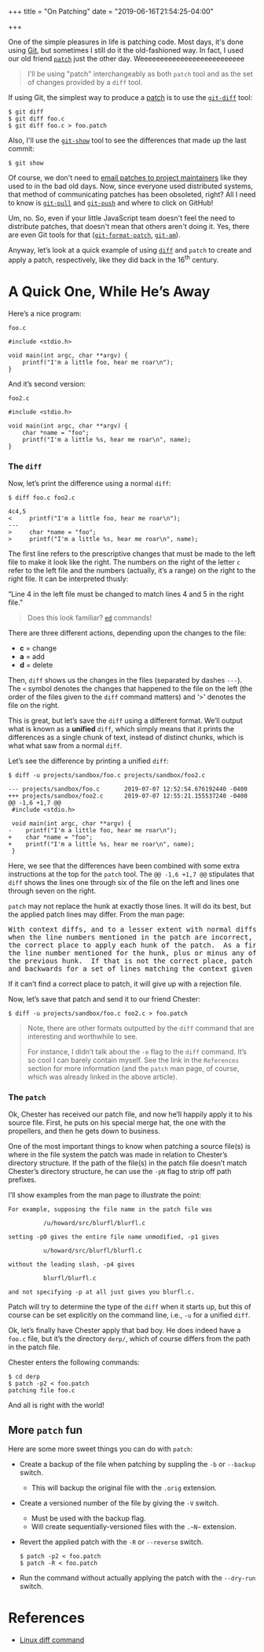 +++
title = "On Patching"
date = "2019-06-16T21:54:25-04:00"

+++

One of the simple pleasures in life is patching code.  Most days, it's done using [Git], but sometimes I still do it the old-fashioned way.  In fact, I used our old friend [`patch`] just the other day.  Weeeeeeeeeeeeeeeeeeeeeeeeee

> I'll be using "patch" interchangeably as both `patch` tool and as the set of changes provided by a `diff` tool.

If using Git, the simplest way to produce a [patch] is to use the [`git-diff`] tool:

```
$ git diff
$ git diff foo.c
$ git diff foo.c > foo.patch
```

Also, I'll use the [`git-show`] tool to see the differences that made up the last commit:

```
$ git show
```

Of course, we don't need to [email patches to project maintainers] like they used to in the bad old days.  Now, since everyone used distributed systems, that method of communicating patches has been obsoleted, right?  All I need to know is [`git-pull`] and [`git-push`] and where to click on GitHub!

Um, no.  So, even if your little JavaScript team doesn't feel the need to distribute patches, that doesn't mean that others aren't doing it.  Yes, there are even Git tools for that ([`git-format-patch`], [`git-am`]).

<p>Anyway, let&rsquo;s look at a quick example of using <a href="http://man7.org/linux/man-pages/man1/diff.1.html"><code>diff</code></a> and <code>patch</code> to create and apply a patch, respectively, like they did back in the 16<sup>th</sup> century.</p>

<h1 id="a-quick-one-while-he-s-away">A Quick One, While He&rsquo;s Away</h1>

<p>Here&rsquo;s a nice program:</p>

<p><code>foo.c</code></p>

<pre><code>#include &lt;stdio.h&gt;

void main(int argc, char **argv) {
    printf(&quot;I'm a little foo, hear me roar\n&quot;);
}
</code></pre>

<p>And it&rsquo;s second version:</p>

<p><code>foo2.c</code></p>

<pre><code>#include &lt;stdio.h&gt;

void main(int argc, char **argv) {
    char *name = &quot;foo&quot;;
    printf(&quot;I'm a little %s, hear me roar\n&quot;, name);
}
</code></pre>

<h3 id="the-diff">The <code>diff</code></h3>

<p>Now, let&rsquo;s print the difference using a normal <code>diff</code>:</p>

<pre><code>$ diff foo.c foo2.c

4c4,5
&lt;     printf(&quot;I'm a little foo, hear me roar\n&quot;);
---
&gt;     char *name = &quot;foo&quot;;
&gt;     printf(&quot;I'm a little %s, hear me roar\n&quot;, name);
</code></pre>

<p>The first line refers to the prescriptive changes that must be made to the left file to make it look like the right.  The numbers on the right of the letter <code>c</code> refer to the left file and the numbers (actually, it&rsquo;s a range) on the right to the right file.  It can be interpreted thusly:</p>

<p>&ldquo;Line 4 in the left file must be changed to match lines 4 and 5 in the right file.&rdquo;</p>

<blockquote>
<p>Does this look familiar?  <a href="https://en.wikipedia.org/wiki/Ed_(text_editor)"><code>ed</code></a> commands!</p>
</blockquote>

<p>There are three different actions, depending upon the changes to the file:</p>

<ul>
<li><strong>c</strong> = change</li>
<li><strong>a</strong> = add</li>
<li><strong>d</strong> = delete</li>
</ul>

<p>Then, <code>diff</code> shows us the changes in the files (separated by dashes <code>---</code>).  The <code>&lt;</code> symbol denotes the changes that happened to the file on the left (the order of the files given to the <code>diff</code> command matters) and &lsquo;&gt;&rsquo; denotes the file on the right.</p>

<p>This is great, but let&rsquo;s save the <code>diff</code> using a different format.  We&rsquo;ll output what is known as a <strong>unified</strong> <code>diff</code>, which simply means that it prints the differences as a single chunk of text, instead of distinct chunks, which is what what saw from a normal <code>diff</code>.</p>

<p>Let&rsquo;s see the difference by printing a unified <code>diff</code>:</p>

<pre><code>$ diff -u projects/sandbox/foo.c projects/sandbox/foo2.c

--- projects/sandbox/foo.c       2019-07-07 12:52:54.676192440 -0400
+++ projects/sandbox/foo2.c      2019-07-07 12:55:21.155537240 -0400
@@ -1,6 +1,7 @@
 #include &lt;stdio.h&gt;
 
 void main(int argc, char **argv) {
-    printf(&quot;I'm a little foo, hear me roar\n&quot;);
+    char *name = &quot;foo&quot;;
+    printf(&quot;I'm a little %s, hear me roar\n&quot;, name);
 }
</code></pre>

<p>Here, we see that the differences have been combined with some extra instructions at the top for the <code>patch</code> tool.  The <code>@@ -1,6 +1,7 @@</code> stipulates that <code>diff</code> shows the lines one through six of the file on the left and lines one through seven on the right.</p>

<p><code>patch</code> may not replace the hunk at exactly those lines.  It will do its best, but the applied patch lines may differ.  From the man page:</p>

<pre>
With context diffs, and to a lesser extent with normal diffs, patch can detect
when the line numbers mentioned in the patch are incorrect, and attempts to find
the correct place to apply each hunk of the patch.  As a first guess, it takes
the line number mentioned for the hunk, plus or minus any offset used in applying
the previous hunk.  If that is not the correct place, patch scans both forwards
and backwards for a set of lines matching the context given in the hunk.
</pre>

<p>If it can&rsquo;t find a correct place to patch, it will give up with a rejection file.</p>

<p>Now, let&rsquo;s save that patch and send it to our friend Chester:</p>

<pre><code>$ diff -u projects/sandbox/foo.c foo2.c &gt; foo.patch
</code></pre>

<blockquote>
<p>Note, there are other formats outputted by the <code>diff</code> command that are interesting and worthwhile to see.</p>

<p>For instance, I didn&rsquo;t talk about the <code>-e</code> flag to the <code>diff</code> command.  It&rsquo;s so cool I can barely contain myself.  See the link in the <code>References</code> section for more information (and the <code>patch</code> man page, of course, which was already linked in the above article).</p>
</blockquote>

<h3 id="the-patch">The <code>patch</code></h3>

<p>Ok, Chester has received our patch file, and now he&rsquo;ll happily apply it to his source file.  First, he puts on his special merge hat, the one with the propellers, and then he gets down to business.</p>

<p>One of the most important things to know when patching a source file(s) is where in the file system the patch was made in relation to Chester&rsquo;s directory structure.  If the path of the file(s) in the patch file doesn&rsquo;t match Chester&rsquo;s directory structure, he can use the <code>-pN</code> flag to strip off path prefixes.</p>

<p>I&rsquo;ll show examples from the man page to illustrate the point:</p>

<pre><code>For example, supposing the file name in the patch file was

          /u/howard/src/blurfl/blurfl.c

setting -p0 gives the entire file name unmodified, -p1 gives

          u/howard/src/blurfl/blurfl.c

without the leading slash, -p4 gives

          blurfl/blurfl.c

and not specifying -p at all just gives you blurfl.c.
</code></pre>

<p>Patch will try to determine the type of the <code>diff</code> when it starts up, but this of course can be set explicitly on the command line, i.e., <code>-u</code> for a unified <code>diff</code>.</p>

<p>Ok, let&rsquo;s finally have Chester apply that bad boy.  He does indeed have a <code>foo.c</code> file, but it&rsquo;s the directory <code>derp/</code>, which of course differs from the path in the patch file.</p>

<p>Chester enters the following commands:</p>

<pre><code>$ cd derp
$ patch -p2 &lt; foo.patch
patching file foo.c
</code></pre>

<p>And all is right with the world!</p>

<h2 id="more-patch-fun">More <code>patch</code> fun</h2>

<p>Here are some more sweet things you can do with <code>patch</code>:</p>

<ul>
<li><p>Create a backup of the file when patching by suppling the <code>-b</code> or <code>--backup</code> switch.</p>

<ul>
<li>This will backup the original file with the <code>.orig</code> extension.</li>
</ul></li>

<li><p>Create a versioned number of the file by giving the <code>-V</code> switch.</p>

<ul>
<li>Must be used with the backup flag.</li>
<li>Will create sequentially-versioned files with the <code>.~N~</code> extension.</li>
</ul></li>

<li><p>Revert the applied patch with the <code>-R</code> or <code>--reverse</code> switch.</p>

<pre><code>$ patch -p2 &lt; foo.patch
$ patch -R &lt; foo.patch
</code></pre></li>

<li><p>Run the command without actually applying the patch with the <code>--dry-run</code> switch.</p></li>
</ul>

<h1 id="references">References</h1>

<ul>
<li><a href="https://www.computerhope.com/unix/udiff.htm">Linux diff command</a></li>
</ul>

[Git]: https://git-scm.com/
[`patch`]: https://linux.die.net/man/1/patch
[patch]: https://en.wikipedia.org/wiki/Patch_(computing)
[`git-diff`]: https://git-scm.com/docs/git-diff
[`git-show`]: https://git-scm.com/docs/git-show
[email patches to project maintainers]: https://lkml.org/lkml/2004/12/20/255
[`git-pull`]: https://git-scm.com/docs/git-pull
[`git-push`]: https://git-scm.com/docs/git-push
[`git-format-patch`]: https://git-scm.com/docs/git-format-patch
[`git-am`]: https://git-scm.com/docs/git-am

